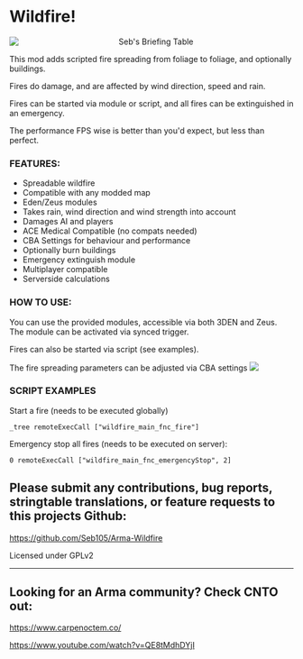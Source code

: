 # Wildfire!
<img src="https://github.com/Seb105/Arma-Wildfire/blob/main/images/20211104135115_1.jpg?raw=true" alt="Seb's Briefing Table" style="display: block; text-align: center">

This mod adds scripted fire spreading from foliage to foliage, and optionally buildings.

Fires do damage, and are affected by wind direction, speed and rain.

Fires can be started via module or script, and all fires can be extinguished in an emergency. 

The performance FPS wise is better than you'd expect, but less than perfect.

### FEATURES:
- Spreadable wildfire
- Compatible with any modded map
- Eden/Zeus modules
- Takes rain, wind direction and wind strength into account
- Damages AI and players
- ACE Medical Compatible (no compats needed)
- CBA Settings for behaviour and performance
- Optionally burn buildings
- Emergency extinguish module
- Multiplayer compatible
- Serverside calculations


### HOW TO USE:

You can  use the provided modules, accessible via both 3DEN and Zeus.
The module can be activated via synced trigger.

Fires can also be started via script (see examples).

The fire spreading parameters can be adjusted via CBA settings
<img src="https://github.com/Seb105/Arma-Wildfire/blob/main/images/20211104134920_1.jpg?raw=true">

### SCRIPT EXAMPLES

Start a fire (needs to be executed globally)

`_tree remoteExecCall ["wildfire_main_fnc_fire"]`

Emergency stop all fires (needs to be executed on server):

`0 remoteExecCall ["wildfire_main_fnc_emergencyStop", 2]`

## Please submit any contributions, bug reports, stringtable translations, or feature requests to this projects Github:

https://github.com/Seb105/Arma-Wildfire

Licensed under GPLv2

______

## Looking for an Arma community? Check CNTO out:

https://www.carpenoctem.co/

https://www.youtube.com/watch?v=QE8tMdhDYjI
